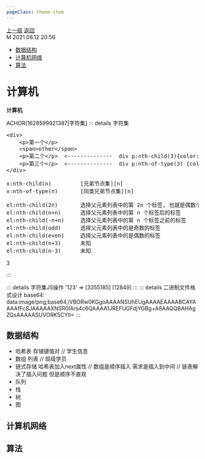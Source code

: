 ```yaml
---
pageClass: theme-item
---
```

<div class="extend-header">
    <div class="info">
        <div class="record">
            <a class="back" href="./">上一级</a>
            <a class="back" href="./">返回</a>
        </div>        
        <div class="mini">
            <span>M 2021.08.12 20:56</span>
        </div>
    </div>
    <div class="content"><div class="children"><ul><li><a href="/computer/dataStructure">数据结构</a></li><li><a href="/computer/computerNetworks">计算机网络</a></li><li><a href="/computer/algorithm">算法</a></li></ul></div></div>
</div>
<div class="content-header">
<h1>计算机</h1><strong>计算机</strong>
</div>
<div class="static-content">

ACHOR[1628599921387|字符集]
::: details 字符集

<pre class="normal-block">
&lt;div&gt;
    &lt;p&gt;第一个&lt;/p&gt;
    &lt;span&gt;other&lt;/span&gt;
    &lt;p&gt;第二个&lt;/p&gt;  &lt;--------------  div p:nth-child(3){color:#f00}        [-, p, span, p, p] [3]
    &lt;p&gt;第三个&lt;/p&gt;  &lt;--------------  div p:nth-of-type(3) {color:#0f0}     [-, p, p, p] [3]
&lt;/div&gt;

x:nth-child(n)         [兄弟节点集][n]        
x:nth-of-type(n)       [同类兄弟节点集][n]  

el:nth-child(2n)       选择父元素列表中的第 2n 个标签, 也就是偶数个元素
el:nth-child(n+n)      选择父元素列表中的第 n 个标签后的标签
el:nth-child(-n+n)     选择父元素列表中的第 n 个标签之前的标签
el:nth-child(odd)      选择父元素列表中的是奇数的标签
el:nth-child(even)     选择父元素列表中的是偶数的标签
el:nth-child(n+3)      未知
el:nth-child(n-3)      未知
</pre>3
:::

::: details 字符集JS操作
'123' => [3355185] [12849]
:::
::: details 二进制文件格式设计
base64: data:image/png;base64,iVBORw0KGgoAAAANSUhEUgAAAAEAAAABCAYAAAAfFcSJAAAAAXNSR0IArs4c6QAAAA1JREFUGFdjYGBg+A8AAQQBAHAgZQsAAAAASUVORK5CYII=
:::

## 数据结构
- 哈希表    存储键值对          // 学生信息
- 数组      列表               // 班级学员
- 链式存储  哈希表加入next属性  // 数组是顺序插入 需求是插入到中间
// 链表解决了插入问题 但是顺序不直观
- 队列
- 栈
- 树
- 图

## 计算机网络

## 算法

</div>